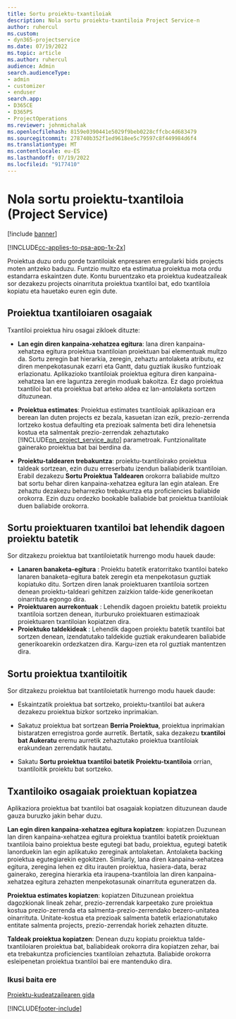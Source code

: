 ```yaml
---
title: Sortu proiektu-txantiloiak
description: Nola sortu proiektu-txantiloia Project Service-n
author: ruhercul
ms.custom:
- dyn365-projectservice
ms.date: 07/19/2022
ms.topic: article
ms.author: ruhercul
audience: Admin
search.audienceType:
- admin
- customizer
- enduser
search.app:
- D365CE
- D365PS
- ProjectOperations
ms.reviewer: johnmichalak
ms.openlocfilehash: 8159e0390441e5029f9beb0228cffcbc4d683479
ms.sourcegitcommit: 278740b352f1ed9618ee5c79597c8f449984d6f4
ms.translationtype: MT
ms.contentlocale: eu-ES
ms.lasthandoff: 07/19/2022
ms.locfileid: "9177410"
---
```

# <a name="create-a-project-template-project-service"></a>Nola sortu proiektu-txantiloia (Project Service)

[!include [banner](../includes/psa-now-project-operations.md)]

[!INCLUDE[cc-applies-to-psa-app-1x-2x](../includes/cc-applies-to-psa-app-1x-2x.md)]

Proiektua duzu ordu gorde txantiloiak enpresaren erregularki bids projects moten antzeko baduzu. Funtzio multzo eta estimatua proiektua mota ordu estandarra eskaintzen dute. Kontu buruentzako eta proiektua kudeatzaileak sor dezakezu projects oinarrituta proiektua txantiloi bat, edo txantiloia kopiatu eta hauetako euren egin dute.  
  
## <a name="components-of-project-template"></a>Proiektua txantiloiaren osagaiak
 Txantiloi proiektua hiru osagai zikloek dituzte:  
  
- **Lan egin diren kanpaina-xehatzea egitura**: lana diren kanpaina-xehatzea egitura proiektua txantiloian proiektuan bai elementuak multzo da. Sortu zeregin bat hierarkia, zeregin, zehaztu antolaketa atributu, ez diren menpekotasunak ezarri eta Gantt, datu guztiak ikusiko funtzioak erlazionatu. Aplikazioko txantiloiak proiektua egitura diren kanpaina-xehatzea lan ere laguntza zeregin moduak bakoitza. Ez dago proiektua txantiloi bat eta proiektua bat arteko aldea ez lan-antolaketa sortzen dituzunean.  
  
- **Proiektua estimates**: Proiektua estimates txantiloiak aplikazioan era berean lan duten projects ez bezala, kasuetan izan ezik, prezio-zerrenda lortzeko kostua defaulting eta prezioak salmenta beti dira lehenetsia kostua eta salmentak prezio-zerrendak zehaztutako [!INCLUDE[pn_project_service_auto](../includes/pn-project-service-auto.md)] parametroak. Funtzionalitate gainerako proiektua bat bai berdina da.  
  
- **Proiektu-taldearen trebakuntza**: proiektu-txantiloirako proiektua taldeak sortzean, ezin duzu erreserbatu izendun baliabiderik txantiloian. Erabil dezakezu **Sortu Proiektua Taldearen** orokorra baliabide multzo bat sortu behar diren kanpaina-xehatzea egitura lan egin atalean. Ere zehaztu dezakezu beharrezko trebakuntza eta proficiencies baliabide orokorra. Ezin duzu ordezko bookable baliabide bat proiektua txantiloiak duen baliabide orokorra.  

## <a name="create-a-project-template-from-an-existing-project"></a>Sortu proiektuaren txantiloi bat lehendik dagoen proiektu batetik
Sor ditzakezu proiektua bat txantiloietatik hurrengo modu hauek daude:

- **Lanaren banaketa-egitura** : Proiektu batetik eratorritako txantiloi bateko lanaren banaketa-egitura batek zeregin eta menpekotasun guztiak kopiatuko ditu. Sortzen diren lanak proiektuaren txantiloia sortzen denean proiektu-taldeari gehitzen zaizkion talde-kide generikoetan oinarrituta egongo dira.
- **Proiektuaren aurrekontuak** : Lehendik dagoen proiektu batetik proiektu txantiloia sortzen denean, iturburuko proiektuaren estimazioak proiektuaren txantiloian kopiatzen dira.
- **Proiektuko taldekideak** : Lehendik dagoen proiektu batetik txantiloi bat sortzen denean, izendatutako taldekide guztiak erakundearen baliabide generikoarekin ordezkatzen dira. Kargu-izen eta rol guztiak mantentzen dira.

## <a name="create-a-project-from-a-template"></a>Sortu proiektua txantiloitik  
 Sor ditzakezu proiektua bat txantiloietatik hurrengo modu hauek daude:  
  
-   Eskaintzatik proiektua bat sortzeko, proiektu-txantiloi bat aukera dezakezu proiektua bizkor sortzeko inprimakian.  
  
-   Sakatuz proiektua bat sortzean **Berria Proiektua**, proiektua inprimakian bistaratzen erregistroa gorde aurretik. Bertatik, saka dezakezu **txantiloi bat Aukeratu** eremu aurretik zehaztutako proiektua txantiloiak erakundean zerrendatik hautatu.  
  
-   Sakatu **Sortu proiektua txantiloi batetik** **Proiektu-txantiloia** orrian, txantiloitik proiektu bat sortzeko.  
  
## <a name="copying-components-of-a-template-to-a-project"></a>Txantiloiko osagaiak proiektuan kopiatzea  
 Aplikaziora proiektua bat txantiloi bat osagaiak kopiatzen dituzunean daude gauza buruzko jakin behar duzu.  
  
 **Lan egin diren kanpaina-xehatzea egitura kopiatzen**: kopiatzen Duzunean lan diren kanpaina-xehatzea egitura proiektua txantiloi batetik proiektuan txantiloia baino proiektua beste egutegi bat badu, proiektua, egutegi batetik lanorduekin lan egin aplikatuko zereginak antolaketan. Antolaketa backing proiektua egutegiarekin egokitzen. Similarly, lana diren kanpaina-xehatzea egitura, zeregina lehen ez ditu irauten proiektua, hasiera-data, beraz gainerako, zeregina hierarkia eta iraupena-txantiloia lan diren kanpaina-xehatzea egitura zehazten menpekotasunak oinarrituta eguneratzen da.  
  
 **Proiektua estimates kopiatzen**: kopiatzen Dituzunean proiektua dagozkionak lineak zehar, prezio-zerrendak karpeetako zure proiektua kostua prezio-zerrenda eta salmenta-prezio-zerrendako bezero-unitatea oinarrituta. Unitate-kostua eta prezioak salmenta batetik erlazionatutako entitate salmenta projects, prezio-zerrendak horiek zehazten dituzte.  
  
 **Taldeak proiektua kopiatzen**: Denean duzu kopiatu proiektua talde-txantiloiaren proiektua bat, baliabideak orokorra dira kopiatzen zehar, bai eta trebakuntza proficiencies txantiloian zehaztuta. Baliabide orokorra esleipenetan proiektua txantiloi bai ere mantenduko dira.  
  
### <a name="see-also"></a>Ikusi baita ere  
 [Proiektu-kudeatzailearen gida](../psa/project-manager-guide.md)


[!INCLUDE[footer-include](../includes/footer-banner.md)]
